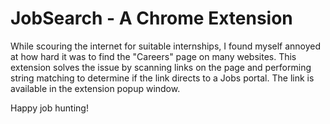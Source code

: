 # JobSearch - A Chrome Extension
While scouring the internet for suitable internships, I found myself annoyed at how hard it was to find the "Careers" page on many websites. This extension solves the issue by scanning links on the page and performing string matching to determine if the link directs to a Jobs portal. The link is available in the extension popup window. 

Happy job hunting!
